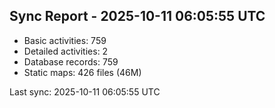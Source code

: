 ## Sync Report - 2025-10-11 06:05:55 UTC

- Basic activities: 759
- Detailed activities: 2
- Database records: 759
- Static maps: 426 files (46M)

Last sync: 2025-10-11 06:05:55 UTC
